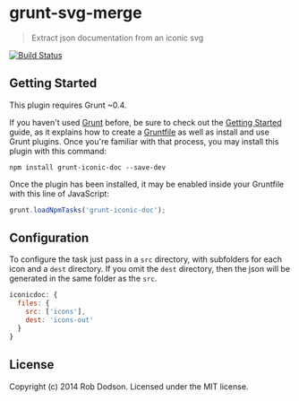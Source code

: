 # grunt-svg-merge

> Extract json documentation from an iconic svg

[![Build Status](https://secure.travis-ci.org/robdodson/grunt-iconic-doc.png?branch=master)](http://travis-ci.org/robdodson/grunt-iconic-doc)

## Getting Started
This plugin requires Grunt ~0.4.

If you haven't used [Grunt](http://gruntjs.com/) before, be sure to check out the [Getting Started](http://gruntjs.com/getting-started) guide, as it explains how to create a [Gruntfile](http://gruntjs.com/sample-gruntfile) as well as install and use Grunt plugins. Once you're familiar with that process, you may install this plugin with this command:

```shell
npm install grunt-iconic-doc --save-dev
```

Once the plugin has been installed, it may be enabled inside your Gruntfile with this line of JavaScript:

```js
grunt.loadNpmTasks('grunt-iconic-doc');
```

## Configuration

To configure the task just pass in a `src` directory, with subfolders for each icon and a `dest` directory. If you omit the `dest` directory, then the json will be generated in the same folder as the `src`.

``` js
iconicdoc: {
  files: {
    src: ['icons'],
    dest: 'icons-out'
  }
}
```

## License
Copyright (c) 2014 Rob Dodson. Licensed under the MIT license.
